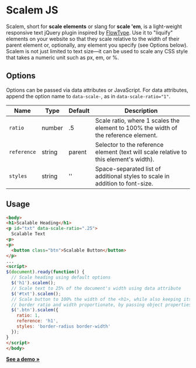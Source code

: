 Scalem JS
=========

Scalem, short for __scale elements__ or slang for __scale 'em__, is a light-weight responsive text jQuery plugin inspired by [FlowType](http://simplefocus.com/flowtype/). Use it to "liquify" elements on your website so that they scale relative to the width of their parent element or, optionally, any element you specify (see Options below). Scalem is not just limited to text size&mdash;it can be used to scale any CSS style that takes a numeric unit such as px, em, or %.


Options
-------

Options can be passed via data attributes or JavaScript. For data attributes, append the option name to `data-scale-`, as in `data-scale-ratio="1"`.

Name        | Type   | Default | Description
----------- | ------ | ------- | -----------
`ratio`     | number | .5      | Scale ratio, where 1 scales the element to 100% the width of the reference element.
`reference` | string | parent  | Selector to the reference element (text will scale relative to this element's width).
`styles`    | string | ''      | Space-separated list of additional styles to scale in addition to font-size.


Usage
-----

```html
<body>
<h1>Scalable Heading</h1>
<p id="txt" data-scale-ratio=".25">
  Scalable Text
<p>
<p>
  <button class="btn">Scalable Button</button>
</p>
...
<script>
$(document).ready(function() {
  // Scale heading using default options
  $('h1').scalem();
  // Scale text to 25% of the document's width using data attribute
  $('#txt').scalem();
  // Scale button to 100% the width of the <h1>, while also keeping its
  // border ratio and width proportionate, by passing object properties
  $('.btn').scalem({
    ratio: 1,
    reference: 'h1',
    styles: 'border-radius border-width'
  });
}
</script>
</body>
```

[__See a demo &raquo;__](http://thdoan.github.io/scalem/demo.html)
